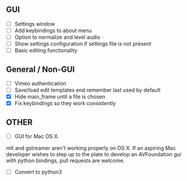 ## GUI

- [ ] Settings window
- [ ] Add keybindings to about menu
- [ ] Option to normalize and level audio
- [ ] Show settings configuration if settings file is not present
- [ ] Basic editing functionality

## General / Non-GUI

- [ ] Vimeo authentication
- [ ] Save/load edit templates end remember last used by default
- [x] Hide main_frame until a file is chosen
- [x] Fix keybindings so they work consistently

## OTHER

- [ ] GUI for Mac OS X.

mlt and gstreamer aren't working properly on OS X. If an aspiring Mac developer wishes to step up to the plate to develop an AVFoundation gui with python bindings, pull requests are welcome.

- [ ] Convert to python3
